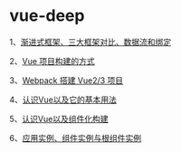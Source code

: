 # vue-deep

1、[渐进式框架、三大框架对比、数据流和绑定](./00/01.md)

2、[Vue 项目构建的方式](./00/02.md)

3、[Webpack 搭建 Vue2/3 项目](./00/03.md)

4、[认识Vue以及它的基本用法](./00/04.md)

5、[认识Vue以及组件化构建](./00/05.md)

6、[应用实例、组件实例与根组件实例](./00/06.md)